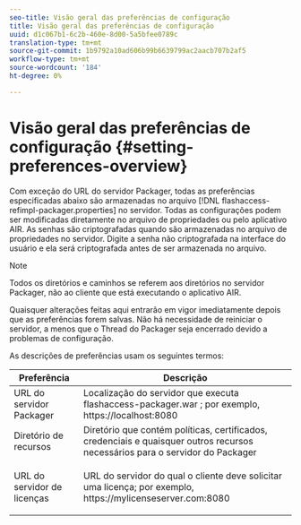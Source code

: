 ```yaml
---
seo-title: Visão geral das preferências de configuração
title: Visão geral das preferências de configuração
uuid: d1c067b1-6c2b-460e-8d00-5a5bfee0789c
translation-type: tm+mt
source-git-commit: 1b9792a10ad606b99b6639799ac2aacb707b2af5
workflow-type: tm+mt
source-wordcount: '184'
ht-degree: 0%

---
```



# Visão geral das preferências de configuração {#setting-preferences-overview}

Com exceção do URL do servidor Packager, todas as preferências especificadas abaixo são armazenadas no arquivo [!DNL flashaccess-refimpl-packager.properties] no servidor. Todas as configurações podem ser modificadas diretamente no arquivo de propriedades ou pelo aplicativo AIR. As senhas são criptografadas quando são armazenadas no arquivo de propriedades no servidor. Digite a senha não criptografada na interface do usuário e ela será criptografada antes de ser armazenada no arquivo.

>[!NOTE]
>
>Todos os diretórios e caminhos se referem aos diretórios no servidor Packager, não ao cliente que está executando o aplicativo AIR.

Quaisquer alterações feitas aqui entrarão em vigor imediatamente depois que as preferências forem salvas. Não há necessidade de reiniciar o servidor, a menos que o Thread do Packager seja encerrado devido a problemas de configuração.

As descrições de preferências usam os seguintes termos:

<table frame="all" colsep="1" rowsep="1" class="+ topic/table adobe-d/table " id="table_tj5_hcz_n4"> 
 <thead class="- topic/thead "> 
  <tr rowsep="1" class="- topic/row "> 
   <th colname="1" class="- topic/entry entry"> Preferência </th> 
   <th colname="2" class="- topic/entry entry"> Descrição </th> 
  </tr> 
 </thead>
 <tbody class="- topic/tbody "> 
  <tr rowsep="1" class="- topic/row "> 
   <td colname="1" class="- topic/entry "> URL do servidor Packager </td> 
   <td colname="2" class="- topic/entry "> Localização do servidor que executa <span class="filepath"> flashaccess-packager.war </span>; por exemplo, <span class="filepath"> https://localhost:8080 </span> </td> 
  </tr> 
  <tr rowsep="1" class="- topic/row "> 
   <td colname="1" class="- topic/entry "> Diretório de recursos </td> 
   <td colname="2" class="- topic/entry "> Diretório que contém políticas, certificados, credenciais e quaisquer outros recursos necessários para o servidor do Packager </td> 
  </tr> 
  <tr rowsep="0" class="- topic/row "> 
   <td colname="1" class="- topic/entry "> URL do servidor de licenças </td> 
   <td colname="2" class="- topic/entry "> <p class="- topic/p ">URL do servidor do qual o cliente deve solicitar uma licença; por exemplo, <span class="filepath"> https://mylicenseserver.com:8080 </span> </p> </td> 
  </tr> 
 </tbody> 
</table>

